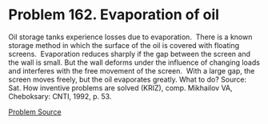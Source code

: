 # Problem 162. Evaporation of oil

Oil storage tanks experience losses due to evaporation.  There is a known storage method in which the surface of the oil is covered with floating screens.  Evaporation reduces sharply if the gap between the screen and the wall is small. But the wall deforms under the influence of changing loads and interferes with the free movement of the screen.  With a large gap, the screen moves freely, but the oil evaporates greatly. What to do? Source: Sat. How inventive problems are solved (KRIZ), comp. Mikhailov VA, Cheboksary: ​​CNTI, 1992, p. 53.

[Problem Source](https://www.trizland.ru/tasks/5095/)